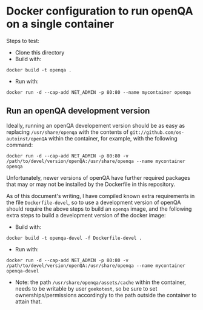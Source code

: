 # Docker configuration to run openQA on a single container

Steps to test:

* Clone this directory
* Build with:

```
docker build -t openqa .
```

* Run with:

```
docker run -d --cap-add NET_ADMIN -p 80:80 --name mycontainer openqa
```

## Run an openQA development version

Ideally, running an openQA developement version should be as easy as replacing `/usr/share/openqa` with the contents of `git://github.com/os-autoinst/openQA`
within the container, for example, with the following command:

```
docker run -d --cap-add NET_ADMIN -p 80:80 -v /path/to/devel/version/openQA:/usr/share/openqa --name mycontainer openqa
```

Unfortunately, newer versions of openQA have further required packages that may or may not be installed by the Dockerfile in this repository.

As of this document's writing, I have compiled known extra requirements in the file `Dockerfile-devel`, so to use a development version of openQA should require
the above steps to build an `openqa` image, and the following extra steps to build a development version of the docker image:

* Build with:

```
docker build -t openqa-devel -f Dockerfile-devel .
```

* Run with:

```
docker run -d --cap-add NET_ADMIN -p 80:80 -v /path/to/devel/version/openQA:/usr/share/openqa --name mycontainer openqa-devel
```

* Note: the path `/usr/share/openqa/assets/cache` within the container, needs to be writable by user `geekotest`, so be sure to set ownerships/permissions accordingly
to the path outside the container to attain that.

